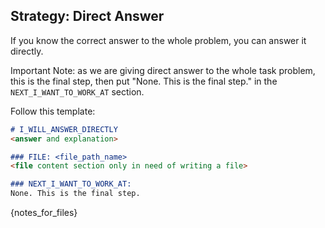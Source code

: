 ## Strategy: Direct Answer

If you know the correct answer to the whole problem, you can answer it directly.

Important Note: as we are giving direct answer to the whole task problem, this is the final 
step, then put "None. This is the final step." in the `NEXT_I_WANT_TO_WORK_AT` section.

Follow this template:

`````markdown
# I_WILL_ANSWER_DIRECTLY
<answer and explanation>

### FILE: <file_path_name>
<file content section only in need of writing a file>

### NEXT_I_WANT_TO_WORK_AT:
None. This is the final step.
`````

{notes_for_files}
